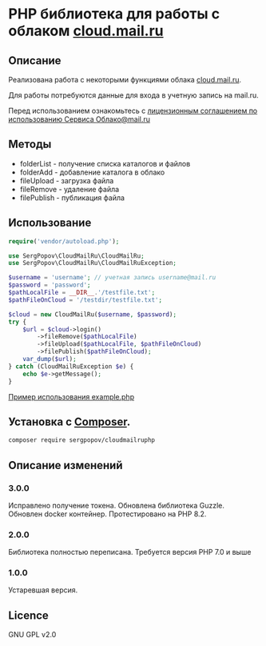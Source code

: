 # PHP библиотека для работы с облаком [cloud.mail.ru](http://cloud.mail.ru)

## Описание
Реализована работа с некоторыми функциями облака [cloud.mail.ru](http://cloud.mail.ru).

Для работы потребуются данные для входа в учетную запись на mail.ru.

Перед использованием ознакомьтесь с [лицензионным соглашением по использованию Сервиса Облако@mail.ru](https://cloud.mail.ru/LA/)

## Методы
* folderList - получение списка каталогов и файлов
* folderAdd - добавление каталога в облако
* fileUpload - загрузка файла
* fileRemove - удаление файла
* filePublish - публикация файла

## Использование
```php
require('vendor/autoload.php');

use SergPopov\CloudMailRu\CloudMailRu;
use SergPopov\CloudMailRu\CloudMailRuException;

$username = 'username'; // учетная запись username@mail.ru
$password = 'password';
$pathLocalFile = __DIR__.'/testfile.txt';
$pathFileOnCloud = '/testdir/testfile.txt';

$cloud = new CloudMailRu($username, $password);
try {
    $url = $cloud->login()
        ->fileRemove($pathLocalFile)
        ->fileUpload($pathLocalFile, $pathFileOnCloud)
        ->filePublish($pathFileOnCloud);
    var_dump($url);
} catch (CloudMailRuException $e) {
    echo $e->getMessage();
}
```

[Пример использования example.php](example.php)

## Установка с [Composer](https://getcomposer.org/).
```bash
composer require sergpopov/cloudmailruphp
```

## Описание изменений

### 3.0.0
Исправлено получение токена.
Обновлена библиотека Guzzle.
Обновлен docker контейнер.
Протестировано на PHP 8.2.

### 2.0.0
Библиотека полностью переписана.
Требуется версия PHP 7.0 и выше

### 1.0.0
Устаревшая версия.

## Licence
GNU GPL v2.0